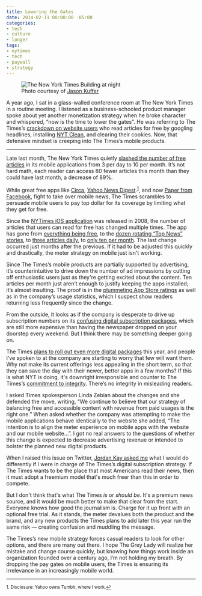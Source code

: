 ```yaml
---
title: Lowering the Gates
date: 2014-02-11 00:00:00 -05:00
categories:
- tech
- culture
- longer
tags:
- nytimes
- tech
- paywall
- strategy
---
```


<figure>
<img src="/uploads/nytimes_building_at_night.jpg" alt="The New York Times Building at night" />
<figcaption>Photo courtesy of <a href="http://www.flickr.com/photos/digiart2001/">Jason Kuffer</a></figcaption>
</figure>


A year ago, I sat in a glass-walled conference room at The New York Times in a routine meeting. I listened as a business-schooled product manager spoke about yet another monetization strategy when he broke character and whispered, “now is the time to lower the gates”. He was referring to The Times’s [crackdown on website users](http://nymag.com/daily/intelligencer/2013/02/new-york-times-closes-url-paywall-loophole.html) who read articles for free by googling headlines, installing [NYT Clean](http://marklets.com/NYTClean.aspx), and clearing their cookies. Now, that defensive mindset is creeping into The Times’s mobile products.

<!-- more -->

---

Late last month, The New York Times quietly [slashed the number of free articles](http://www.niemanlab.org/2014/01/the-new-york-times-drops-its-moblie-app-meter-from-3-articles-a-day-to-10-a-month/) in its mobile applications from 3 per day to 10 per month. It’s not hard math, each reader can access 80 fewer articles this month than they could have last month, a decrease of 89%.

While great free apps like [Circa](http://cir.ca),  [Yahoo News Digest](https://itunes.apple.com/us/app/yahoo-news-digest/id784982356?mt=8).<sup><a href="#fn1" id="ref1">1</a></sup>, and now [Paper from Facebook](https://www.facebook.com/paper), fight to take over mobile news, The Times scrambles to persuade mobile users to pay top dollar for its coverage by limiting what they get for free.

Since the [NYTimes iOS application](https://itunes.apple.com/us/app/nytimes/id284862083?mt=8) was released in 2008, the number of articles that users can read for free has changed multiple times. The app has gone from [everything being free](http://www.tuaw.com/2008/07/11/first-look-nytimes/), to the [dozen rotating “Top News” stories](http://www.nytimes.com/2011/03/18/opinion/l18times.html), to [three articles daily](http://www.niemanlab.org/2013/06/the-new-york-times-adds-a-meter-to-mobile-apps/), to [only ten per month](http://www.niemanlab.org/2014/01/the-new-york-times-drops-its-moblie-app-meter-from-3-articles-a-day-to-10-a-month/). The last change occurred just months after the previous. If it had to be adjusted this quickly and drastically, the meter strategy on mobile just isn't working.

Since The Times’s mobile products are partially supported by advertising, it’s counterintuitive to drive down the number of ad impressions by cutting off enthusiastic users just as they're getting excited about the content. Ten articles per month just aren’t enough to justify keeping the apps installed; it’s almost insulting. The proof is in the [plummeting App Store ratings](https://itunes.apple.com/us/app/nytimes/id284862083?mt=8) as well as in the company’s usage statistics, which I suspect show readers returning less frequently since the change.

From the outside, it looks as if the company is desperate to drive up subscription numbers on its [confusing digital subscription packages](http://www.nytimes.com/content/help/account/purchases/subscriptions-and-purchases.html), which are still more expensive than having the newspaper dropped on your doorstep every weekend. But I think there may be something deeper going on.

The Times [plans to roll out even more digital packages](http://www.theverge.com/2013/7/12/4518740/new-york-times-working-on-digital-only-magazine-cheaper-subscription) this year, and people I’ve spoken to at the company are starting to worry that few will want them. Why not make its current offerings less appealing in the short term, so that they can save the day with their newer, better apps in a few months? If this is what NYT is doing, it's downright irresponsible and counter to The Times’s [commitment to integrity](http://www.nytco.com/who-we-are/culture/standards-and-ethics/). There’s no integrity in misleading readers.

I asked Times spokesperson Linda Zebian about the changes and she defended the move, writing, “We continue to believe that our strategy of balancing free and accessible content with revenue from paid usages is the right one.” When asked whether the company was attempting to make the mobile applications behave identically to the website she added, “The intention is to align the meter experience on mobile apps with the website and our mobile website…”. I got no real answers to the questions of whether this change is expected to decrease advertising revenue or intended to bolster the planned new digital products.

When I raised this issue on Twitter, [Jordan Kay asked me](https://twitter.com/_Jordan/statuses/429045587254583296) what I would do differently if I were in charge of The Times’s digital subscription strategy. If The Times wants to be the place that most Americans read their news, then it must adopt a freemium model that's much freer than this in order to compete.

But I don't think that's what The Times *is* or *should be*. It's a premium news source, and it would be much better to make that clear from the start. Everyone knows how good the journalism is. Charge for it up front with an optional free trial. As it stands, the meter devalues both the product and the brand, and any new products the Times plans to add later this year run the same risk — creating confusion and muddling the message.

The Times’s new mobile strategy forces casual readers to look for other options, and there are many out there. I hope The Grey Lady will realize her mistake and change course quickly, but knowing how things work inside an organization founded over a century ago, I’m not holding my breath. By dropping the pay gates on mobile users, the Times is ensuring its irrelevance in an increasingly mobile world.

----

<sup id="fn1">1. Disclosure: Yahoo owns Tumblr, where I work.<a href="#ref1" title="Jump back to footnote 1 in the text.">↩</a></sup>

